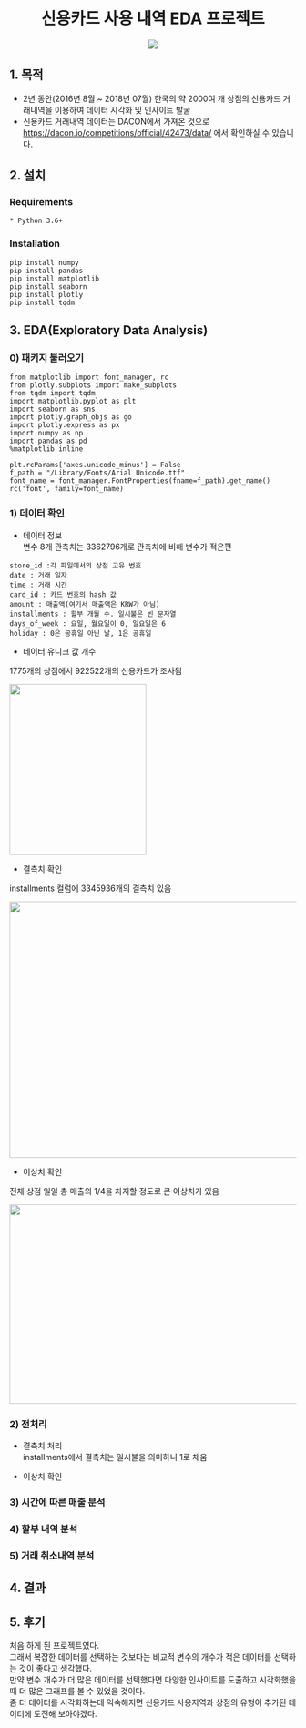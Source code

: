 <h1 align="center"><strong>신용카드 사용 내역 EDA 프로젝트</strong></h3>

<p align="center"><img src="https://user-images.githubusercontent.com/72811950/105155279-bf002800-5b4d-11eb-8af9-b2f5bc72215f.jpg"></p>

## 1. 목적
- 2년 동안(2016년 8월 ~ 2018년 07월) 한국의 약 2000여 개 상점의 신용카드 거래내역을 이용하여 데이터 시각화 및 인사이트 발굴
- 신용카드 거래내역 데이터는 DACON에서 가져온 것으로 https://dacon.io/competitions/official/42473/data/ 에서 확인하실 수 있습니다.

## 2. 설치
### Requirements
```
* Python 3.6+
```
### Installation
```
pip install numpy
pip install pandas
pip install matplotlib
pip install seaborn
pip install plotly
pip install tqdm
```
## 3. EDA(Exploratory Data Analysis)
### 0) 패키지 불러오기
```
from matplotlib import font_manager, rc
from plotly.subplots import make_subplots
from tqdm import tqdm
import matplotlib.pyplot as plt 
import seaborn as sns 
import plotly.graph_objs as go
import plotly.express as px
import numpy as np
import pandas as pd
%matplotlib inline

plt.rcParams['axes.unicode_minus'] = False
f_path = "/Library/Fonts/Arial Unicode.ttf"
font_name = font_manager.FontProperties(fname=f_path).get_name()
rc('font', family=font_name)
```
### 1) 데이터 확인
- 데이터 정보  
변수 8개 관측치는 3362796개로 관측치에 비해 변수가 적은편
```
store_id :각 파일에서의 상점 고유 번호
date : 거래 일자
time : 거래 시간
card_id : 카드 번호의 hash 값
amount : 매출액(여기서 매출액은 KRW가 아님)
installments : 할부 개월 수. 일시불은 빈 문자열
days_of_week : 요일, 월요일이 0, 일요일은 6
holiday : 0은 공휴일 아닌 날, 1은 공휴일
```  

- 데이터 유니크 값 개수  
  
1775개의 상점에서 922522개의 신용카드가 조사됨  
  
  <img src="https://user-images.githubusercontent.com/72811950/105183034-1368cf00-5b71-11eb-8ccd-518850ebe4e9.png" width="240" height="300"></img>  
  
- 결측치 확인  
  
installments 컬럼에 3345936개의 결측치 있음  
  
<img src="https://user-images.githubusercontent.com/72811950/105180715-4198df80-5b6e-11eb-9c30-073937cf263d.png" width="700" height="450"></img> 
  
- 이상치 확인  
  
전체 상점 일일 총 매출의 1/4을 차지할 정도로 큰 이상치가 있음  
  
<img src="https://user-images.githubusercontent.com/72811950/105189511-61cd9c00-5b78-11eb-9dcd-e8aeb9b2f262.png" width="600" height="350"></img>


### 2) 전처리  
- 결측치 처리  
installments에서 결측치는 일시불을 의미하니 1로 채움  
  
- 이상치 확인  



### 3) 시간에 따른 매출 분석


### 4) 할부 내역 분석


### 5) 거래 취소내역 분석



## 4. 결과

## 5. 후기
처음 하게 된 프로젝트였다.  
그래서 복잡한 데이터를 선택하는 것보다는 비교적 변수의 개수가 적은 데이터를 선택하는 것이 좋다고 생각했다.  
만약 변수 개수가 더 많은 데이터를 선택했다면 다양한 인사이트를 도출하고 시각화했을 때 더 많은 그래프를 볼 수 있었을 것이다.  
좀 더 데이터를 시각화하는데 익숙해지면 신용카드 사용지역과 상점의 유형이 추가된 데이터에 도전해 보아야겠다.

